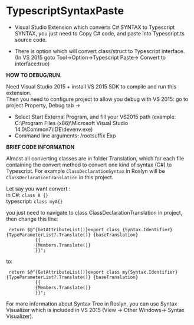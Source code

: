# TypescriptSyntaxPaste

- Visual Studio Extension which converts C# SYNTAX to Typescript SYNTAX, you just need to Copy C# code, and paste into Typescript.ts source code.    

- There is option which will convert class/struct to Typescript interface. (In VS 2015 goto Tool->Option->Typescript Paste-> Convert to interface:true)    

**HOW TO DEBUG/RUN.**    

Need Visual Studio 2015 + install VS 2015 SDK to compile and run this extension.        
Then you need to configure project to allow you debug with VS 2015: go to project Property, Debug tab -> 
- Select Start External Program, and fill your VS2015 path (example: C:\Program Files (x86)\Microsoft Visual Studio 14.0\Common7\IDE\devenv.exe)
- Command line arguments: /rootsuffix Exp

**BRIEF CODE INFORMATION**

Almost all converting classes are in folder Translation, which for each file containing the convert method to convert one kind of
syntax (C#) to Typescript. For example ````ClassDeclarationSyntax```` in Roslyn will be ````ClassDeclarationTranslation```` in this project.

Let say you want convert :      
in C#: ````class A {}````    
typescript: ````class myA{}````      

you just need to navigate to class ClassDeclarationTranslation in project, then change this line:    
````
 return $@"{GetAttributeList()}export class {Syntax.Identifier}{TypeParameterList?.Translate()} {baseTranslation}
           {{
           {Members.Translate()} 
           }}";
 ````    
to:    
````
 return $@"{GetAttributeList()}export class my{Syntax.Identifier}{TypeParameterList?.Translate()} {baseTranslation}
           {{
           {Members.Translate()} 
           }}";
````    

For more information about Syntax Tree in Roslyn, you can use Syntax Visualizer which is included in VS 2015 (View -> Other Windows-> Syntax Visualizer).

